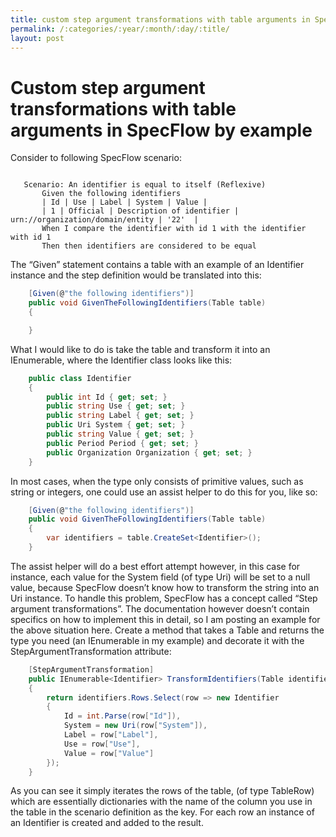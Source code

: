 ```yaml
---
title: custom step argument transformations with table arguments in SpecFlow by example
permalink: /:categories/:year/:month/:day/:title/
layout: post
---
```


# Custom step argument transformations with table arguments in SpecFlow by example

Consider to following SpecFlow scenario:

``` Gherkin

   Scenario: An identifier is equal to itself (Reflexive)
       Given the following identifiers
       | Id | Use | Label | System | Value |
       | 1 | Official | Description of identifier | urn://organization/domain/entity | '22'  |
       When I compare the identifier with id 1 with the identifier with id 1
       Then then identifiers are considered to be equal
```

The “Given” statement contains a table with an example of an Identifier instance and the step definition would be translated into this:

``` c#
    [Given(@"the following identifiers")]
    public void GivenTheFollowingIdentifiers(Table table)
    {

    }
```

What I would like to do is take the table and transform it into an IEnumerable<Identifier>, where the Identifier class looks like this:

``` c#
    public class Identifier
    {
        public int Id { get; set; }
        public string Use { get; set; }
        public string Label { get; set; }
        public Uri System { get; set; }
        public string Value { get; set; }
        public Period Period { get; set; }
        public Organization Organization { get; set; }
    }
```

In most cases, when the type only consists of primitive values, such as string or integers, one could use an assist helper to do this for you, like so:

``` c#
    [Given(@"the following identifiers")]
    public void GivenTheFollowingIdentifiers(Table table)
    {
        var identifiers = table.CreateSet<Identifier>();
    }
```

The assist helper will do a best effort attempt however, in this case for instance, each value for the System field (of type Uri) will be set to a null value, because SpecFlow doesn’t know how to transform the string into an Uri instance.
To handle this problem, SpecFlow has a concept called “Step argument transformations”. The documentation however doesn’t contain specifics on how to implement this in detail, so I am posting an example for the above situation here. Create a method that takes a Table and returns the type you need (an IEnumerable<Identifier> in my example) and decorate it with the StepArgumentTransformation attribute:

``` c#
    [StepArgumentTransformation]
    public IEnumerable<Identifier> TransformIdentifiers(Table identifiers)
    {
        return identifiers.Rows.Select(row => new Identifier
        {
            Id = int.Parse(row["Id"]),
            System = new Uri(row["System"]),
            Label = row["Label"],
            Use = row["Use"],
            Value = row["Value"]
        });
    }
```

As you can see it simply iterates the rows of the table, (of type TableRow) which are essentially dictionaries with the name of the column you use in the table in the scenario definition as the key. For each row an instance of an Identifier is created and added to the result.

